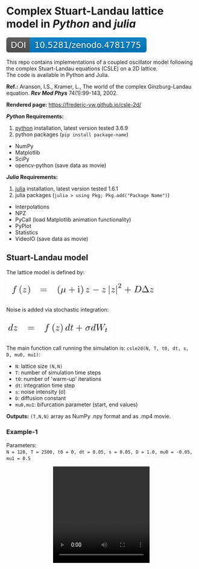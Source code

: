 # Complex Stuart-Landau lattice model in *Python* and *julia*

[![DOI](369921837.svg)](https://doi.org/10.5281/zenodo.4781775)

This repo contains implementations of a coupled oscillator model following the complex Stuart-Landau equations (CSLE) on a 2D lattice.  
The code is available in Python and Julia.  

**Ref.:** Aranson, I.S., Kramer, L., The world of the complex Ginzburg-Landau equation. __*Rev Mod Phys*__ 74(1):99-143, 2002.

**Rendered page:** https://frederic-vw.github.io/csle-2d/

**_Python_ Requirements:**
1. [python](https://www.python.org/) installation, latest version tested 3.6.9
2. python packages (`pip install package-name`)
  - NumPy
  - Matplotlib
  - SciPy
  - opencv-python (save data as movie)

**_Julia_ Requirements:**
1. [julia](https://julialang.org/) installation, latest version tested 1.6.1
2. julia packages (`julia > using Pkg; Pkg.add("Package Name")`)
  - Interpolations
  - NPZ
  - PyCall (load Matplotlib animation functionality)
  - PyPlot
  - Statistics
  - VideoIO (save data as movie)

## Stuart-Landau model

The lattice model is defined by:

<p align="left">
<img width="400" src="images/csle_equations.png">
</p>

Noise is added via stochastic integration:

<p align="left">
<img width="280" src="images/csle_integration.png">
</p>

The main function call running the simulation is: `csle2d(N, T, t0, dt, s, D, mu0, mu1)`:  
- `N`: lattice size `(N,N)`
- `T`: number of simulation time steps
- `t0`: number of 'warm-up' iterations
- `dt`: integration time step
- `s`: noise intensity (&sigma;)
- `D`: diffusion constant
- `mu0,mu1`: bifurcation parameter (start, end values)

**Outputs:** `(T,N,N)` array as NumPy .npy format and as .mp4 movie.

### Example-1
Parameters:  
`N = 128, T = 2500, t0 = 0, dt = 0.05, s = 0.05, D = 1.0, mu0 = -0.05, mu1 = 0.5`

<p align="center">
<video src="videos/csle2d_mu0_-0.05_mu1_0.50_s_0.05_D_1.00.webm" width="256" height="256" controls preload></video>
</p>
